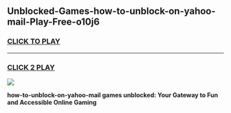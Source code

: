 
## Unblocked-Games-how-to-unblock-on-yahoo-mail-Play-Free-o10j6
<h3>
<a href="https://premium76.site?title=how-to-unblock-on-yahoo-mail&ref=12A">CLICK TO PLAY</a></h3>
<hr>

<h3>
<a href="https://premium76.site?title=how-to-unblock-on-yahoo-mail&ref=12A">CLICK 2 PLAY</a>
  
</h3>

<a href="https://premium76.site?title=how-to-unblock-on-yahoo-mail&ref=12A"><img src="https://clearcache.store/games.png"></a>


**how-to-unblock-on-yahoo-mail games unblocked: Your Gateway to Fun and Accessible Online Gaming**
